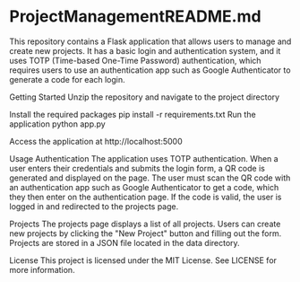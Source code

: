 # ProjectManagementREADME.md
This repository contains a Flask application that allows users to manage and create new projects. It has a basic login and authentication system, and it uses TOTP (Time-based One-Time Password) authentication, which requires users to use an authentication app such as Google Authenticator to generate a code for each login.

Getting Started
Unzip the repository and navigate to the project directory

Install the required packages
    pip install -r requirements.txt
Run the application
    python app.py

Access the application at http://localhost:5000




Usage
Authentication
The application uses TOTP authentication. When a user enters their credentials and submits the login form, a QR code is generated and displayed on the page. The user must scan the QR code with an authentication app such as Google Authenticator to get a code, which they then enter on the authentication page. If the code is valid, the user is logged in and redirected to the projects page.

Projects
The projects page displays a list of all projects. Users can create new projects by clicking the "New Project" button and filling out the form. Projects are stored in a JSON file located in the data directory.

License
This project is licensed under the MIT License. See LICENSE for more information.